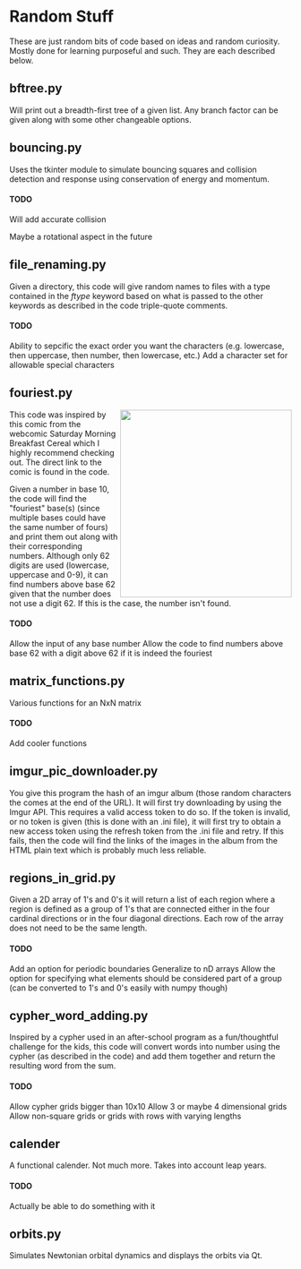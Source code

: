 # Random Stuff
These are just random bits of code based on ideas and random curiosity. Mostly done for learning purposeful and such. They are each described below.

## bftree.py
Will print out a breadth-first tree of a given list. Any branch factor can be given along with some other changeable options.

## bouncing.py
Uses the tkinter module to simulate bouncing squares and collision detection and response using conservation of energy and momentum.
#### TODO
Will add accurate collision

Maybe a rotational aspect in the future

## file_renaming.py
Given a directory, this code will give random names to files with a type contained in the _ftype_ keyword based on what is passed to the other keywords as described in the code triple-quote comments.
#### TODO
Ability to sepcific the exact order you want the characters (e.g. lowercase, then uppercase, then number, then lowercase, etc.)
Add a character set for allowable special characters

## fouriest.py
<img src="http://www.smbc-comics.com/comics/20130201.gif" align="right" width="306" height="335" />

This code was inspired by this comic from the webcomic Saturday Morning Breakfast Cereal which I highly recommend checking out. The direct link to the comic is found in the code.

Given a number in base 10, the code will find the "fouriest" base(s) (since multiple bases could have the same number of fours) and print them out along with their corresponding numbers. Although only 62 digits are used (lowercase, uppercase and 0-9), it can find numbers above base 62 given that the number does not use a digit 62. If this is the case, the number isn't found.
#### TODO
Allow the input of any base number
Allow the code to find numbers above base 62 with a digit above 62 if it is indeed the fouriest

## matrix_functions.py
Various functions for an NxN matrix
#### TODO
Add cooler functions

## imgur_pic_downloader.py
You give this program the hash of an imgur album (those random characters the comes at the end of the URL). It will first try downloading by using the Imgur API. This requires a valid access token to do so. If the token is invalid, or no token is given (this is done with an .ini file), it will first try to obtain a new access token using the refresh token from the .ini file and retry. If this fails, then the code will find the links of the images in the album from the HTML plain text which is probably much less reliable.

## regions_in_grid.py
Given a 2D array of 1's and 0's it will return a list of each region where a region is defined as a group of 1's that are connected either in the four cardinal directions or in the four diagonal directions. Each row of the array does not need to be the same length.
#### TODO
Add an option for periodic boundaries
Generalize to nD arrays
Allow the option for specifying what elements should be considered part of a group (can be converted to 1's and 0's easily with numpy though)

## cypher_word_adding.py
Inspired by a cypher used in an after-school program as a fun/thoughtful challenge for the kids, this code will convert words into number using the cypher (as described in the code) and add them together and return the resulting word from the sum.
#### TODO
Allow cypher grids bigger than 10x10
Allow 3 or maybe 4 dimensional grids
Allow non-square grids or grids with rows with varying lengths

## calender
A functional calender. Not much more. Takes into account leap years.
#### TODO
Actually be able to do something with it

## orbits.py
Simulates Newtonian orbital dynamics and displays the orbits via Qt.
